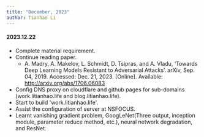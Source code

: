 ```yaml
---
title: "December, 2023"
author: Tianhao Li
---
```


#### 2023.12.22

- Complete material requirement.
- Continue reading paper.
  - A. Madry, A. Makelov, L. Schmidt, D. Tsipras, and A. Vladu, ‘Towards Deep Learning Models Resistant to Adversarial Attacks’. arXiv, Sep. 04, 2019. Accessed: Dec. 21, 2023. [Online]. Available: http://arxiv.org/abs/1706.06083
- Config DNS proxy on cloudflare and github pages for sub-domains (work.litianhao.life and blog.litianhao.life).
- Start to build 'work.litianhao.life'.
- Assist the configuration of server at NSFOCUS.
- Learnt vanishing gradient problem, GoogLeNet(Three output, inception module, parameter reduce method, etc.), neural network degradation, and ResNet.